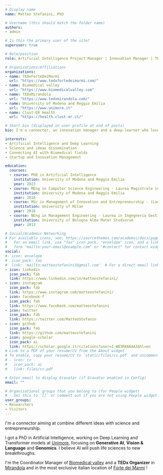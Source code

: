 ```yaml
---
# Display name
name: Matteo Stefanini, PhD

# Username (this should match the folder name)
authors:
- admin

# Is this the primary user of the site?
superuser: true

# Role/position
role: Artificial Intelligence Project Manager | Innovation Manager | TEDx Organizer

# Organizations/Affiliations
organizations:
- name: TEDxForteDeiMarmi
  url: "https://www.tedxfortedeimarmi.com/" 
- name: Biomedical valley
  url: "https://www.biomedicalvalley.com"
- name: TEDxMirandola
  url: "https://www.tedxmirandola.com/"
- name: University of Modena and Reggio Emilia
  url: "https://www.unimore.it"
- name: Clust-ER Health 
  url: "https://health.clust-er.it/"

# Short bio (displayed in user profile at end of posts)
bio: I'm a connector, an innovation manager and a deep-learner who loves freedom and combining different ideas with science and entrepreneurship. # Driven to be useful for people. #My research interests include Deep Learning, Genomics, Vision & Language and AI applied to Biomedical fields.

interests:
- Artificial Intelligence and Deep Learning
- Science and ideas dissemination
- Connecting AI with Biomedical fields
- Startup and Innovation Management

education:
  courses:
  - course: PhD in Artificial Intelligence
    institution: University of Modena and Reggio Emilia
    year: 2023
  - course: MEng in Computer Science Engineering - Laurea Magistrale in Ingengeria Informatica
    institution: University of Modena and Reggio Emilia
    year: 2018
  - course: MSc in Management of Innovation and Entrepreneurship - (Laurea Magistrale)
    institution: University of Milan
    year: 2016
  - course: BEng in Management Engineering - Laurea in Ingegneria Gestionale
    institution: University of Bologna Alma Mater Studiorum
    year: 2013

# Social/Academic Networking
# For available icons, see: https://sourcethemes.com/academic/docs/page-builder/#icons
#   For an email link, use "fas" icon pack, "envelope" icon, and a link in the
#   form "mailto:your-email@example.com" or "#contact" for contact widget.
social:
#- icon: envelope
#  icon_pack: fas
#  link: 'mailto:matteostefanini1@gmail.com'  # For a direct email link, use "mailto:test@example.org".
- icon: linkedin
  icon_pack: fab
  link: https://www.linkedin.com/in/matteostefanini/
- icon: instagram
  icon_pack: fab
  link: https://www.instagram.com/matteostefanini/
- icon: facebook-f
  icon_pack: fab
  link: https://www.facebook.com/matteostefanini
- icon: twitter
  icon_pack: fab
  link: https://twitter.com/MatteoStefanin
- icon: github
  icon_pack: fab
  link: https://github.com/matteostefanini
- icon: google-scholar
  icon_pack: ai
  link: https://scholar.google.it/citations?user=I-W83R8AAAAJ&hl=en
# Link to a PDF of your resume/CV from the About widget.
# To enable, copy your resume/CV to `static/files/cv.pdf` and uncomment the lines below.
# - icon: cv
#   icon_pack: ai
#   link: files/cv.pdf

# Enter email to display Gravatar (if Gravatar enabled in Config)
email: ""

# Organizational groups that you belong to (for People widget)
#   Set this to `[]` or comment out if you are not using People widget.
user_groups:
- Researchers
- Visitors
---
```


I'm a connector aiming at combine different ideas with science and entrepreneurship. 

I got a PhD in Artificial Intelligence, working on Deep Learning and Transformer models at [Unimore](https://www.unimore.it), focusing on **Generative AI**,  **Vision & Language** and **Genomics**. 
I believe AI will push life sciences to new breakthroughs.

I'm the Coordinator Manager of [Biomedical valley](https://www.biomedicalvalley.com) and a **TEDx Organizer** in [Mirandola](https://www.tedxmirandola.com/) and in the most exclusive italian location of [Forte dei Marmi](https://www.tedxfortedeimarmi.com/) !
